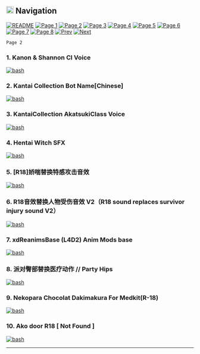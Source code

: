 ## <img src="https://cdn-icons-png.flaticon.com/128/561/561242.png" width="20" alt="bash"/> </a> Navigation

[![README](https://img.shields.io/badge/all-red?style=for-the-badge&logoColor=gray)](README.md)
[![Page 1](https://img.shields.io/badge/%201-gray?style=for-the-badge&logoColor=gray)](docs/Page1.md)
[![Page 2](https://img.shields.io/badge/%202-blue?style=for-the-badge&logoColor=gray)](docs/Page2.md)
[![Page 3](https://img.shields.io/badge/%203-gray?style=for-the-badge&logoColor=gray)](docs/Page3.md)
[![Page 4](https://img.shields.io/badge/%204-gray?style=for-the-badge&logoColor=gray)](docs/Page4.md)
[![Page 5](https://img.shields.io/badge/%205-gray?style=for-the-badge&logoColor=gray)](docs/Page5.md)
[![Page 6](https://img.shields.io/badge/%206-gray?style=for-the-badge&logoColor=gray)](docs/Page6.md)
[![Page 7](https://img.shields.io/badge/%207-gray?style=for-the-badge&logoColor=gray)](docs/Page7.md)
[![Page 8](https://img.shields.io/badge/%208-gray?style=for-the-badge&logoColor=gray)](docs/Page8.md)
[![Prev](https://img.shields.io/badge/<--Prev-green?style=for-the-badge&logoColor=gray)](docs/Page1.md)
[![Next](https://img.shields.io/badge/Next-->-green?style=for-the-badge&logoColor=gray)](docs/Page3.md)

``
    Page 2
``
<h3>1. Kanon & Shannon CI Voice</h3>
<a href="https://steamcommunity.com/sharedfiles/filedetails/?id=469779202" target="_blank" rel="noreferrer"> 
<img src="https://steamuserimages-a.akamaihd.net/ugc/440573453768015130/9861DC61D0F6C3F4E2B7712F3493A9EC46A749C1/?imw=637&imh=358&ima=fit&impolicy=Letterbox&imcolor=%23000000&letterbox=true" alt="bash"/> </a>

<h3>2. Kantai Collection Bot Name[Chinese]</h3>
<a href="https://steamcommunity.com/sharedfiles/filedetails/?id=885518854" target="_blank" rel="noreferrer"> 
<img src="https://steamuserimages-a.akamaihd.net/ugc/159155650901008107/CEB2C42FD144B8F1C9BF4E0E585AD8B14D2F1A0E/?imw=637&imh=358&ima=fit&impolicy=Letterbox&imcolor=%23000000&letterbox=true" alt="bash"/> </a>

<h3>3. KantaiCollection AkatsukiClass Voice</h3>
<a href="https://steamcommunity.com/sharedfiles/filedetails/?id=532240759" target="_blank" rel="noreferrer"> 
<img src="https://steamuserimages-a.akamaihd.net/ugc/387665671582111402/C80AE2C27F06F35F30AADEBD9ADA229475625A8C/?imw=637&imh=358&ima=fit&impolicy=Letterbox&imcolor=%23000000&letterbox=true" alt="bash"/> </a>

<h3>4. Hentai Witch SFX</h3>
<a href="https://steamcommunity.com/sharedfiles/filedetails/?id=553259058" target="_blank" rel="noreferrer"> 
<img src="https://steamuserimages-a.akamaihd.net/ugc/1823401137402432080/8129524D85445DB39BE1C7139FA1B8167ADB7FE3/?imw=637&imh=358&ima=fit&impolicy=Letterbox&imcolor=%23000000&letterbox=true" alt="bash"/> </a>

<h3>5. [R18]娇喘替换特感攻击音效</h3>
<a href="https://steamcommunity.com/sharedfiles/filedetails/?id=2980781829" target="_blank" rel="noreferrer"> 
<img src="https://steamuserimages-a.akamaihd.net/ugc/2026102435199893384/3AA95C265586CDFE85A655B2F8096E78857B93AF/?imw=637&imh=358&ima=fit&impolicy=Letterbox&imcolor=%23000000&letterbox=true" alt="bash"/> </a>

<h3>6. R18音效替换人物受伤音效 V2（R18 sound replaces survivor injury sound V2）</h3>
<a href="https://steamcommunity.com/sharedfiles/filedetails/?id=2916300000" target="_blank" rel="noreferrer"> 
<img src="https://steamuserimages-a.akamaihd.net/ugc/2040727088331822054/53D865F4395B0E457DD26745CC3EA4BD7CE1B29B/?imw=637&imh=358&ima=fit&impolicy=Letterbox&imcolor=%23000000&letterbox=true" alt="bash"/> </a>

<h3>7. xdReanimsBase (L4D2) Anim Mods base</h3>
<a href="https://steamcommunity.com/sharedfiles/filedetails/?id=2121557118" target="_blank" rel="noreferrer"> 
<img src="https://steamuserimages-a.akamaihd.net/ugc/1056604474226841577/4E6A038E09712AF922D8CA4CC1D66E5101211E6E/?imw=637&imh=358&ima=fit&impolicy=Letterbox&imcolor=%23000000&letterbox=true" alt="bash"/> </a>

<h3>8. 派对臀部替换医疗动作 // Party Hips</h3>
<a href="https://steamcommunity.com/sharedfiles/filedetails/?id=2847521841" target="_blank" rel="noreferrer"> 
<img src="https://steamuserimages-a.akamaihd.net/ugc/1767119556047390468/DAAA1652555BC35B2ECADFA396D6C53AE6332F5C/?imw=637&imh=358&ima=fit&impolicy=Letterbox&imcolor=%23000000&letterbox=true" alt="bash"/> </a>

<h3>9. Nekopara Chocolat Dakimakura For Medkit(R-18)</h3>
<a href="https://steamcommunity.com/sharedfiles/filedetails/?id=1425868178" target="_blank" rel="noreferrer"> 
<img src="https://steamuserimages-a.akamaihd.net/ugc/957461211377174473/752985D8EA1EC08F26357B2224F2515AC2B01CC3/?imw=637&imh=358&ima=fit&impolicy=Letterbox&imcolor=%23000000&letterbox=true" alt="bash"/> </a>

<h3>10. Ako door R18 [ Not Found ]</h3>
<a href="https://steamcommunity.com/sharedfiles/filedetails/?id=1235133660" target="_blank" rel="noreferrer"> 
<img src="https://steamuserimages-a.akamaihd.net/ugc/919163127425778667/888C0E1D479AD8440F2C2BB81FF505F77A158969/?imw=100&imh=100&ima=fit&impolicy=Letterbox&imcolor=%23000000&letterbox=true" alt="bash"/> </a>
<hr>
